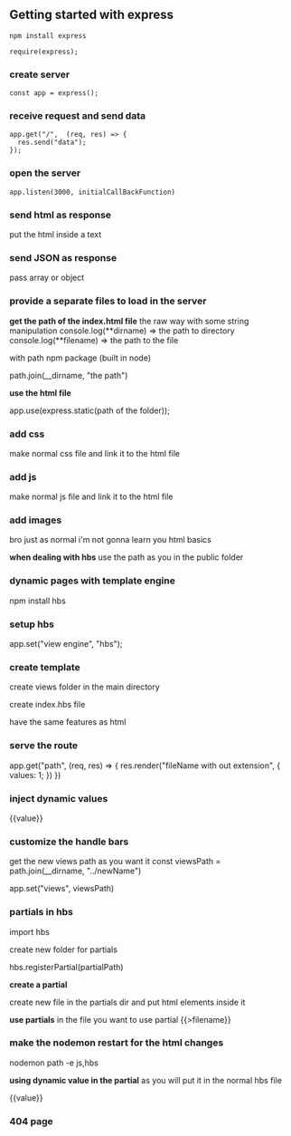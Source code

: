 ## Getting started with express

`npm install express`

`require(express);`

### create server

`const app = express();`

### receive request and send data

```
app.get("/",  (req, res) => {
  res.send("data");
});
```

### open the server

`app.listen(3000, initialCallBackFunction)`

### send html as response

put the html inside a text

### send JSON as response

pass array or object

### provide a separate files to load in the server

**get the path of the index.html file**
the raw way with some string manipulation
console.log(**dirname) => the path to directory
console.log(**filename) => the path to the file

with path npm package (built in node)

path.join(\_\_dirname, "the path")

**use the html file**

app.use(express.static(path of the folder));

### add css

make normal css file and link it to the html file

### add js

make normal js file and link it to the html file

### add images

bro just as normal i'm not gonna learn you html basics

**when dealing with hbs**
use the path as you in the public folder

### dynamic pages with template engine

npm install hbs

### setup hbs

app.set("view engine", "hbs");

### create template

create views folder in the main directory

create index.hbs file

have the same features as html

### serve the route

app.get("path", (req, res) => {
res.render("fileName with out extension", {
values: 1;
})
})

### inject dynamic values

{{value}}

### customize the handle bars

get the new views path as you want it
const viewsPath = path.join(\_\_dirname, "../newName")

app.set("views", viewsPath)

### partials in hbs

import hbs

create new folder for partials

hbs.registerPartial(partialPath)

**create a partial**

create new file in the partials dir and put html elements inside it

**use partials**
in the file you want to use partial
{{>filename}}

### make the nodemon restart for the html changes

nodemon path -e js,hbs

**using dynamic value in the partial**
as you will put it in the normal hbs file

{{value}}

### 404 page
